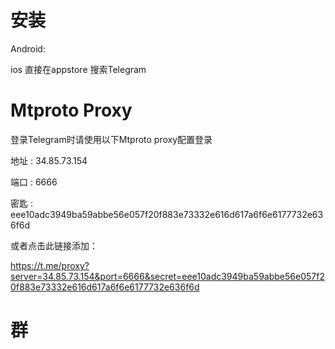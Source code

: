 # 安装
Android:

ios 直接在appstore 搜索Telegram

# Mtproto Proxy
登录Telegram时请使用以下Mtproto proxy配置登录

 地址   : 34.85.73.154
 
 端口   : 6666
 
 密匙   : eee10adc3949ba59abbe56e057f20f883e73332e616d617a6f6e6177732e636f6d
 
或者点击此链接添加：

https://t.me/proxy?server=34.85.73.154&port=6666&secret=eee10adc3949ba59abbe56e057f20f883e73332e616d617a6f6e6177732e636f6d

# 群
